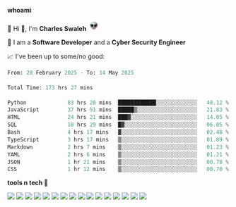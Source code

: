 **whoami**

🤪 Hi 👋, I'm **Charles Swaleh** <img src="alien.gif" height="25px">

🤖 I am a **Software Developer** and a **Cyber Security Engineer**

📈 I've been up to some/no good:

<!--START_SECTION:waka-->

```python
From: 28 February 2025 - To: 14 May 2025

Total Time: 173 hrs 27 mins

Python             83 hrs 28 mins  ████████████░░░░░░░░░░░░░   48.12 %
JavaScript         37 hrs 51 mins  █████▒░░░░░░░░░░░░░░░░░░░   21.83 %
HTML               24 hrs 21 mins  ███▓░░░░░░░░░░░░░░░░░░░░░   14.05 %
SQL                10 hrs 29 mins  █▓░░░░░░░░░░░░░░░░░░░░░░░   06.05 %
Bash               4 hrs 17 mins   ▓░░░░░░░░░░░░░░░░░░░░░░░░   02.48 %
TypeScript         3 hrs 17 mins   ▒░░░░░░░░░░░░░░░░░░░░░░░░   01.89 %
Markdown           2 hrs 7 mins    ▒░░░░░░░░░░░░░░░░░░░░░░░░   01.23 %
YAML               2 hrs 6 mins    ▒░░░░░░░░░░░░░░░░░░░░░░░░   01.21 %
JSON               1 hr 21 mins    ▒░░░░░░░░░░░░░░░░░░░░░░░░   00.78 %
CSS                1 hr 12 mins    ▒░░░░░░░░░░░░░░░░░░░░░░░░   00.70 %
```

<!--END_SECTION:waka-->


**tools n tech 🔭**

![](https://img.shields.io/badge/OS-Linux-informational?style=flat&logo=linux&logoColor=white&color=800020)
![](https://img.shields.io/badge/Code-JavaScript-informational?style=flat&logo=javascript&logoColor=white&color=800020)
![](https://img.shields.io/badge/Code-Python-informational?style=flat&logo=python&logoColor=white&color=800020)
![](https://img.shields.io/badge/Code-C-informational?style=flat&logo=c&logoColor=white&color=800020)
![](https://img.shields.io/badge/Code-Ruby-informational?style=flat&logo=ruby&logoColor=white&color=800020)
![](https://img.shields.io/badge/Code-Go-informational?style=flat&logo=go&logoColor=white&color=800020)
![](https://img.shields.io/badge/Framework-React-informational?style=flat&logo=react&logoColor=white&color=800020)
![](https://img.shields.io/badge/Framework-Django-informational?style=flat&logo=django&logoColor=white&color=800020)
![](https://img.shields.io/badge/Framework-Flask-informational?style=flat&logo=flask&logoColor=white&color=800020)
![](https://img.shields.io/badge/Framework-Rails-informational?style=flat&logo=Ruby&logoColor=white&color=800020)
![](https://img.shields.io/badge/Shell-Bash-informational?style=flat&logo=gnu-bash&logoColor=white&color=800020)
![](https://img.shields.io/badge/DB-PostgreSQL-informational?style=flat&logo=postgresql&logoColor=white&color=800020)
![](https://img.shields.io/badge/DB-MySQL-informational?style=flat&logo=mysql&logoColor=white&color=800020)
![](https://img.shields.io/badge/CI/CD-Docker-informational?style=flat&logo=docker&logoColor=white&color=800020)
![](https://img.shields.io/badge/CI/CD-Kubernetes-informational?style=flat&logo=kubernetes&logoColor=white&color=800020)
![](https://img.shields.io/badge/CI/CD-Jenkins-informational?style=flat&logo=jenkins&logoColor=white&color=800020)

<!-- **stats 🔭**

[![Charles's GitHub stats](https://github-readme-stats.vercel.app/api?username=mashm3ll0w&count_private=true&show_icons=true&theme=maroongold&include_all_commits=true)](https://github.com/anuraghazra/github-readme-stats)             [![Top Langs](https://github-readme-stats.vercel.app/api/top-langs/?username=mashm3ll0w&layout=compact&theme=maroongold&langs_count=6)](https://github.com/anuraghazra/github-readme-stats) -->
